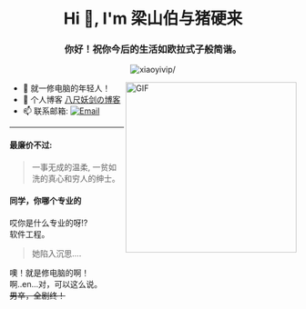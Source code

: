 <h1 align="center">Hi 👋, I'm 梁山伯与猪硬来</h1>

<h3 align="center">你好！祝你今后的生活如欧拉式子般简谐。</h3>
<p align="center"> <img src=https://komarev.com/ghpvc/?username=xiaoyivip alt=xiaoyivip/> </p>
<!-- <img align="right" alt="GIF" src="https://raw.githubusercontent.com/devSouvik/devSouvik/master/gif3.gif" width="500"/> -->
<img align="right"  alt="GIF" src="https://images.waer.ltd/img/carbon.png" width="300"/>








- 🔭 就一修电脑的年轻人！
- 🤔 个人博客  [八尺妖剑の博客](https://www.waer.ltd)
- 📫 联系邮箱: 
<a href="mailto:ilikexff@gmail.com"><img alt="Email" src="https://img.shields.io/badge/Email-ilikexff@gmail.com-blue?style=flat-square&logo=gmail"></a> 

****

#### 最廉价不过:
> 一事无成的温柔,
> 一贫如洗的真心和穷人的绅士。


#### 同学，你哪个专业的

哎你是什么专业的呀!?<br/>
软件工程。<br/>

> 她陷入沉思....<br/>

噢！就是修电脑的啊！<br/>
啊..en...对，可以这么说。<br/>
~~男卒，全剧终！~~







